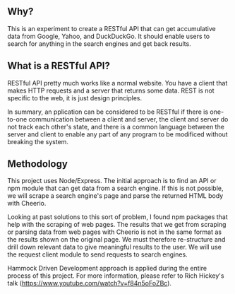 ## Why?

This is an experiment to create a RESTful API that can get accumulative data from
Google, Yahoo, and DuckDuckGo. It should enable users to search for anything in the search engines and get back results.

## What is a RESTful API?

RESTful API pretty much works like a normal website. You have a client that makes HTTP requests and a server that returns some data. REST is not specific to the web, it is just design principles.

In summary, an pplication can be considered to be RESTful if there is one-to-one communication between a client and server, the client and server do not track each other's state, and there is a common language between the server and client to enable any part of any program to be modificed without breaking the system.

## Methodology

This project uses Node/Express. The initial approach is to find an API or npm module that can get data from a search engine. If this is not possible, we will scrape a search engine's page and parse the returned HTML body with Cheerio.

Looking at past solutions to this sort of problem, I found npm packages that help with the scraping of web pages. The results that we get from scraping or parsing data from web pages with Cheerio is not in the same format as the results shown on the original page. We must therefore re-structure and drill down relevant data to give meaningful results to the user. We will use the request client module to send requests to search engines.

Hammock Driven Development approach is applied during the entire process of this project. For more information, please refer to Rich Hickey's talk (https://www.youtube.com/watch?v=f84n5oFoZBc).
